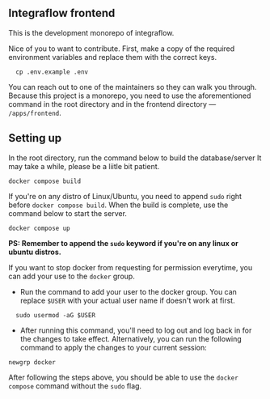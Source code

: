 ## Integraflow frontend

This is the development monorepo of integraflow.

Nice of you to want to contribute. First, make a copy of the required environment variables and replace them with the correct keys.

```shell
  cp .env.example .env
```

You can reach out to one of the maintainers so they can walk you through. Because this project is a monorepo, you need to use the aforementioned command in the root directory and in the frontend directory &mdash; `/apps/frontend`.

## Setting up

In the root directory, run the command below to build the database/server It may take a while, please be a liitle bit patient.

```shell
docker compose build
```

If you're on any distro of Linux/Ubuntu, you need to append `sudo` right before `docker compose build`. When the build is complete, use the command below to start the server.

```shell
docker compose up
```

**PS: Remember to append the `sudo` keyword if you're on any linux or ubuntu distros.**

If you want to stop docker from requesting for permission everytime, you can add your use to the `docker` group.

-   Run the command to add your user to the docker group. You can replace `$USER` with your actual user name if doesn't work at first.

```shell
  sudo usermod -aG $USER
```

-   After running this command, you'll need to log out and log back in for the changes to take effect. Alternatively, you can run the following command to apply the changes to your current session:

```shell
newgrp docker
```

After following the steps above, you should be able to use the `docker compose` command without the `sudo` flag.
